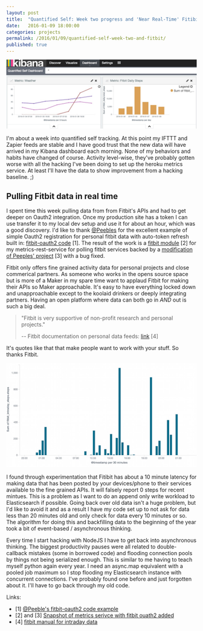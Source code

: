 ```yaml
---
layout: post
title:  "Quantified Self: Week two progress and 'Near Real-Time' Fitibit activity"
date:   2016-01-09 18:00:00
categories: projects
permalink: /2016/01/09/quantified-self-week-two-and-fitbit/
published: true
---
```


![Dashboard](/images/posts/2016-01-09-dash.jpg "Qantified Self Dashboard")

I'm about a week into quantified self tracking.  At this point my IFTTT and Zapier feeds are stable and I have good trust that the new data will have arrived in my Kibana dashboard each morning.  None of my behaviors and habits have changed of course.  Activity level-wise, they've probably gotten worse with all the hacking I've been doing to set up the heroku metrics service.  At least I'll have the data to show improvement from a hacking baseline.  ;)

## Pulling Fitbit data in real time

I spent time this week pulling data from from Fitbit's APIs and had to get deeper on Oauth2 integration.  Once my production site has a token I can use transfer it to my local dev setup and use it for about an hour, which was a good discovery.  I'd like to thank [@Peebles](https://github.com/peebles) for the excellent example of simple Oauth2 registration for personal fitbit data with auto-token refresh built in: [fitbit-oauth2 code](https://github.com/peebles/fitbit-oauth2) [1].  The result of the work is a [fitbit module](https://github.com/derickson/metrics-rest-service/blob/86ba54a271b93a9869be90ec5bc1538cfc5f2c67/fitbitApp.js) [2] for my metrics-rest-service for polling fitbit services  backed by a [modification of Peeples' project](https://github.com/derickson/metrics-rest-service/blob/86ba54a271b93a9869be90ec5bc1538cfc5f2c67/fitbit-oauth2/Fitbit.js) [3] with a bug fixed.

Fitbit only offers fine grained activity data for personal projects and close commerical partners.  As someone who works in the opens source space but is more of a Maker in my spare time want to applaud Fitbit for making their APIs so Maker approachable.  It's easy to have everything locked down and unapproachable except to the koolaid drinkers or deeply integrating partners.  Having an open platform where data can both go in *AND* out is such a big deal.

>"Fitbit is very supportive of non-profit research and personal projects."
>
>-- Fitbit documentation on personal data feeds: [link](https://dev.fitbit.com/docs/activity/#get-activity-intraday-time-series) [4] 

It's quotes like that that make people want to work with your stuff. So thanks Fitbit.

![Fitbit data](/images/posts/2016-01-09-steps.jpg "Intra-day data from Fitbit")

I found through experimentation that Fitibit has about a 10 minute latency for making data that has been posted by your devices/phone to their services available to the fine grained APIs.  It will falsely report 0 steps for recent mintues.  This is a problem as I want to do an append only write workload to Elasticsearch if possible.  Going back over old data isn't a huge problem, but I'd like to avoid it and as a result I have my code set up to not ask for data less than 20 minutes old and only check for data every 10 minutes or so.  The algorithm for doing this and backfilling data to the beginning of the year took a bit of event-based / asynchronous thinking.

Every time I start hacking with NodeJS I have to get back into asynchronous thinking.  The biggest productivity pauses were all related to double-callback mistakes (some in borrowed code) and flooding connection pools by things not being serialized enough.  This is similar to me having to teach myself python again every year.  I need an async.map equivalent with a pooled job maximum so I stop flooding my Elasticsearch instance with concurrent connections.  I've probably found one before and just forgotten about it.  I'll have to go back through my old code.


Links:

* [1] [@Peeble's fitbit-oauth2 code example](https://github.com/peebles/fitbit-oauth2)
* [2] and [3] [Snapshot of metrics serivce with fitbit ouath2 added](https://github.com/derickson/metrics-rest-service/tree/86ba54a271b93a9869be90ec5bc1538cfc5f2c67)
* [4] [fitbit manual for intraday data](https://dev.fitbit.com/docs/activity/#get-activity-intraday-time-series)